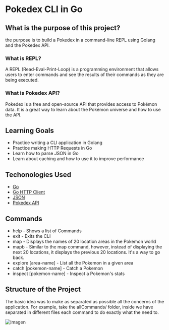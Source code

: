 # Pokedex CLI in Go 


## What is the purpose of this project?

the purpose is to build a Pokedex in a command-line REPL using Golang and the Pokedex API.

### What is REPL?

A REPL (Read-Eval-Print-Loop) is a programming environment that allows users to enter commands and see the results of their commands as they are being executed.

### What is Pokedex API?

Pokedex is a free and open-source API that provides access to Pokémon data. It is a great way to learn about the Pokémon universe and how to use the API.

## Learning Goals

- Practice writing a CLI application in Golang
- Practice making HTTP Requests in Go 
- Learn how to parse JSON in Go  
- Learn about caching and how to use it to improve performance

## Techonologies Used

- [Go](https://golang.org/)
- [Go HTTP Client](https://golang.org/pkg/net/http/)
- [JSON](https://golang.org/pkg/encoding/json/)
- [Pokedex API](https://pokeapi.co/)

## Commands

- help - Shows a list of Commands
- exit - Exits the CLI 
- map  - Displays the names of 20 location areas in the Pokemon world 
- mapb - Similar to the map command, however, instead of displaying the next 20 locations, it displays the previous 20 locations. It's a way to go back.
- explore [area-name] - List all the Pokemon in a given area 
- catch [pokemon-name] - Catch a Pokemon 
- inspect [pokemon-name] - Inspect a Pokemon's stats

## Structure of the Project
The basic idea was to make as separated as possible all the concerns of the application. For example, take the allCommands/ folder, 
inside we have separated in different files each command to do exactly what the need to.

![imagen](https://github.com/user-attachments/assets/12ba43ab-c9d4-4dae-9a64-52a688651a52)

